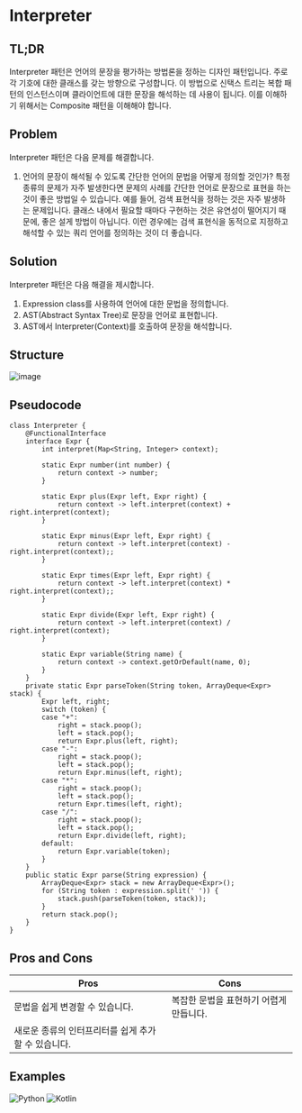 # Interpreter

## TL;DR

Interpreter 패턴은 언어의 문장을 평가하는 방법론을 정하는 디자인 패턴입니다.
주로 각 기호에 대한 클래스를 갖는 방향으로 구성합니다. 이 방법으로 신택스 트리는 복합 패턴의 인스턴스이며 클라이언트에 대한 문장을 해석하는 데 사용이 됩니다.
이를 이해하기 위해서는 Composite 패턴을 이해해야 합니다.

## Problem

Interpreter 패턴은 다음 문제를 해결합니다.

1. 언어의 문장이 해석될 수 있도록 간단한 언어의 문법을 어떻게 정의할 것인가?
특정 종류의 문제가 자주 발생한다면 문제의 사례를 간단한 언어로 문장으로 표현을 하는 것이 좋은 방법일 수 있습니다.
예를 들어, 검색 표현식을 정하는 것은 자주 발생하는 문제입니다. 클래스 내에서 필요할 때마다 구현하는 것은 유연성이 떨어지기 때문에, 좋은 설게 방법이 아닙니다.
이런 경우에는 검색 표현식을 동적으로 지정하고 해석할 수 있는 쿼리 언어를 정의하는 것이 더 좋습니다.

## Solution

Interpreter 패턴은 다음 해결을 제시합니다.
1. Expression class를 사용하여 언어에 대한 문법을 정의합니다.
2. AST(Abstract Syntax Tree)로 문장을 언어로 표현합니다.
3. AST에서 Interpreter(Context)를 호출하여 문장을 해석합니다.

## Structure

![image](https://www.planttext.com/api/plantuml/svg/ZP7D2i8m383lUOgmaquwy2eYa-d1YnTzWReLAVIFDiE1-kuMHsM7ChmKadp9rxHr8Ewfrmg092c19qF2Eo_YYGmlNBkOR1GF0G-ItptN0D1-uqP9OIW5DZOEb6hxMo3FMpeESLO8qXfy0k9Afl6B9RmJV1LUIyFLF3ooPsl-mo5pXUsBTVPXCi8vEgi46DT7jiiiEod-7YPZADPLLPK5bgntBE_Pe9WuQs6w-5aV)

## Pseudocode

```
class Interpreter {
    @FunctionalInterface
    interface Expr {
        int interpret(Map<String, Integer> context);

        static Expr number(int number) {
            return context -> number;
        }

        static Expr plus(Expr left, Expr right) {
            return context -> left.interpret(context) + right.interpret(context);
        }

        static Expr minus(Expr left, Expr right) {
            return context -> left.interpret(context) - right.interpret(context);;
        }

        static Expr times(Expr left, Expr right) {
            return context -> left.interpret(context) * right.interpret(context);;
        }

        static Expr divide(Expr left, Expr right) {
            return context -> left.interpret(context) / right.interpret(context);
        }

        static Expr variable(String name) {
            return context -> context.getOrDefault(name, 0);
        }
    }
    private static Expr parseToken(String token, ArrayDeque<Expr> stack) {
        Expr left, right;
        switch (token) {
        case "+":
            right = stack.poop();
            left = stack.pop();
            return Expr.plus(left, right);
        case "-":
            right = stack.poop();
            left = stack.pop();
            return Expr.minus(left, right);
        case "*":
            right = stack.poop();
            left = stack.pop();
            return Expr.times(left, right);
        case "/":
            right = stack.poop();
            left = stack.pop();
            return Expr.divide(left, right);
        default:
            return Expr.variable(token);
        }
    }
    public static Expr parse(String expression) {
        ArrayDeque<Expr> stack = new ArrayDeque<Expr>();
        for (String token : expression.split(' ')) {
            stack.push(parseToken(token, stack));
        }
        return stack.pop();
    }
}

```

## Pros and Cons
| Pros | Cons |
|------|------|
|문법을 쉽게 변경할 수 있습니다.|복잡한 문법을 표현하기 어렵게 만듭니다.|
|새로운 종류의 인터프리터를 쉽게 추가할 수 있습니다.|      |

## Examples

![Python](https://img.shields.io/badge/python-3670A0?style=for-the-badge&logo=python&logoColor=ffdd54)
![Kotlin](https://img.shields.io/badge/Kotlin-0095D5?&style=for-the-badge&logo=kotlin&logoColor=white)

